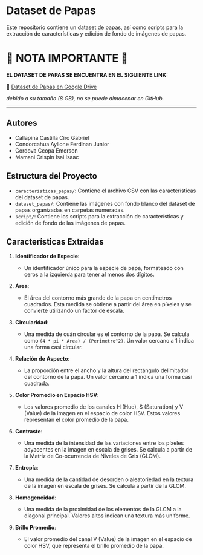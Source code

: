 # Dataset de Papas 

Este repositorio contiene un dataset de papas, así como scripts para la extracción de características y edición de fondo de imágenes de papas.

# 🚨 **NOTA IMPORTANTE** 🚨

**EL DATASET DE PAPAS SE ENCUENTRA EN EL SIGUIENTE LINK:**

🔗 [Dataset de Papas en Google Drive](https://drive.google.com/drive/folders/1PuvkgxYiRefR9HbTCAOre0PZ17jWGLEj?usp=sharing)

*debido a su tamaño (8 GB), no se puede almacenar en GitHub.*

---

## Autores

- Callapina Castilla Ciro Gabriel
- Condorcahua Ayllone Ferdinan Junior
- Cordova Ccopa Emerson
- Mamani Crispin Isai Isaac

## Estructura del Proyecto

- `caracteristicas_papas/`: Contiene el archivo CSV con las características del dataset de papas.
- `dataset_papas/`: Contiene las imágenes con fondo blanco del dataset de papas organizadas en carpetas numeradas.
- `script/`: Contiene los scripts para la extracción de características y edición de fondo de las imágenes de papas.

## Características Extraídas

1. **Identificador de Especie**:
   - Un identificador único para la especie de papa, formateado con ceros a la izquierda para tener al menos dos dígitos.

2. **Área**:
   - El área del contorno más grande de la papa en centímetros cuadrados. Esta medida se obtiene a partir del área en píxeles y se convierte utilizando un factor de escala.

3. **Circularidad**:
   - Una medida de cuán circular es el contorno de la papa. Se calcula como `(4 * pi * Area) / (Perimetro^2)`. Un valor cercano a 1 indica una forma casi circular.

4. **Relación de Aspecto**:
   - La proporción entre el ancho y la altura del rectángulo delimitador del contorno de la papa. Un valor cercano a 1 indica una forma casi cuadrada.

5. **Color Promedio en Espacio HSV**:
   - Los valores promedio de los canales H (Hue), S (Saturation) y V (Value) de la imagen en el espacio de color HSV. Estos valores representan el color promedio de la papa.

6. **Contraste**:
   - Una medida de la intensidad de las variaciones entre los píxeles adyacentes en la imagen en escala de grises. Se calcula a partir de la Matriz de Co-ocurrencia de Niveles de Gris (GLCM).

7. **Entropía**:
   - Una medida de la cantidad de desorden o aleatoriedad en la textura de la imagen en escala de grises. Se calcula a partir de la GLCM.

8. **Homogeneidad**:
   - Una medida de la proximidad de los elementos de la GLCM a la diagonal principal. Valores altos indican una textura más uniforme.

9. **Brillo Promedio**:
   - El valor promedio del canal V (Value) de la imagen en el espacio de color HSV, que representa el brillo promedio de la papa.


